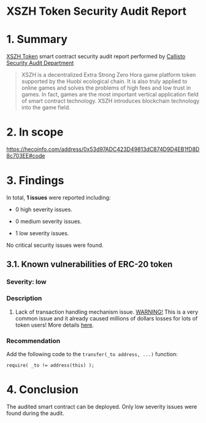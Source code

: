 # XSZH Token Security Audit Report

# 1. Summary

[XSZH Token](https://hecoinfo.com/address/0x53d97ADC423D49813dC874D9D4EB1fD8D8c703EE#code) smart contract security audit report performed by [Callisto Security Audit Department](https://github.com/EthereumCommonwealth/Auditing)

>
> XSZH is a decentralized Extra Strong Zero Hora game platform token supported by the Huobi ecological chain. It is also truly applied to online games and solves the problems of high fees and low trust in games. In fact, games are the most important vertical application field of smart contract technology. XSZH introduces blockchain technology into the game field.  

# 2. In scope

https://hecoinfo.com/address/0x53d97ADC423D49813dC874D9D4EB1fD8D8c703EE#code

# 3. Findings

In total, **1 issues** were reported including:

- 0 high severity issues.

- 0 medium severity issues.

- 1 low severity issues.

No critical security issues were found.

## 3.1. Known vulnerabilities of ERC-20 token

### Severity: low

### Description

1. Lack of transaction handling mechanism issue. [WARNING!](https://gist.github.com/Dexaran/ddb3e89fe64bf2e06ed15fbd5679bd20)  This is a very common issue and it already caused millions of dollars losses for lots of token users! More details [here](https://docs.google.com/document/d/1Feh5sP6oQL1-1NHi-X1dbgT3ch2WdhbXRevDN681Jv4/edit).

### Recommendation

Add the following code to the `transfer(_to address, ...)` function:

```
require( _to != address(this) );

```


# 4. Conclusion

The audited smart contract can be deployed. Only low severity issues were found during the audit.
